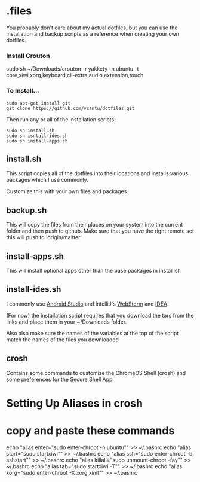 # .files
You probably don't care about my actual dotfiles, but you can use the installation and backup scripts as a reference when creating your own dotfiles.

### Install Crouton
sudo sh ~/Downloads/crouton -r yakkety -n ubuntu -t core,xiwi,xorg,keyboard,cli-extra,audio,extension,touch


### To Install...
```
sudo apt-get install git
git clone https://github.com/vcantu/dotfiles.git
```

Then run any or all of the installation scripts:
```
sudo sh install.sh
sudo sh isntall-ides.sh
sudo sh install-apps.sh
```

## install.sh
This script copies all of the dotfiles into their locations and installs various packages which I use commonly.

Customize this with your own files and packages

## backup.sh
This will copy the files from their places on your system into the current folder and then push to github.
Make sure that you have the right remote set this will push to 'origin/master'

## install-apps.sh
This will install optional apps other than the base packages in install.sh

## install-ides.sh
I commonly use [Android Studio](http://developer.android.com/studio/index.html) and IntelliJ's [WebStorm](http://www.jetbrains.com/webstorm/download/#section=linux) and [IDEA](http://www.jetbrains.com/idea/download/).

(For now) the installation script requires that you download the tars from the links and place them in your ~/Downloads folder.

Also also make sure the names of the variables at the top of the script match the names of the files you downloaded


## crosh
Contains some commands to customize the ChromeOS Shell (crosh) and some preferences for the [Secure Shell App](https://chrome.google.com/webstore/detail/secure-shell/pnhechapfaindjhompbnflcldabbghjo?hl=en)


# Setting Up Aliases in crosh
# copy and paste these commands

echo "alias enter=\"sudo enter-chroot -n ubuntu\"" >> ~/.bashrc
echo "alias start=\"sudo startxiwi\"" >> ~/.bashrc
echo "alias ssh=\"sudo enter-chroot -b sshstart\"" >> ~/.bashrc
echo "alias killall=\"sudo unmount-chroot -fay\"" >> ~/.bashrc
echo "alias tab=\"sudo startxiwi -T\"" >> ~/.bashrc
echo "alias xorg=\"sudo enter-chroot -X xorg xinit\"" >> ~/.bashrc
